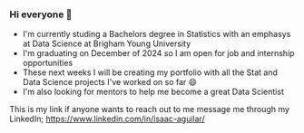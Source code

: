 ### Hi everyone 👋

<!--
**isaacaguilar97/isaacaguilar97** is a ✨ _special_ ✨ repository because its `README.md` (this file) appears on your GitHub profile.

Here are some ideas to get you started:

- 🔭 I’m currently working on ...
- 🌱 I’m currently learning ...
- 👯 I’m looking to collaborate on ...
- 🤔 I’m looking for help with ...
- 💬 Ask me about ...
- 📫 How to reach me: ...
- 😄 Pronouns: ...
- ⚡ Fun fact: ...
-->

- I'm currently studing a Bachelors degree in Statistics with an emphasys at Data Science at Brigham Young University
- I'm graduating on December of 2024 so I am open for job and internship opportunities
- These next weeks I will be creating my portfolio with all the Stat and Data Science projects I've worked on so far 😄
- I'm also looking for mentors to help me become a great Data Scientist

This is my link if anyone wants to reach out to me message me through my LinkedIn; https://www.linkedin.com/in/isaac-aguilar/
